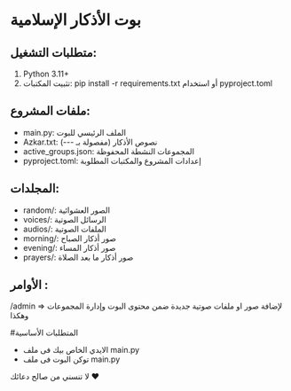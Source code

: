 # بوت الأذكار الإسلامية

## متطلبات التشغيل:
1. Python 3.11+
2. تثبيت المكتبات: pip install -r requirements.txt أو استخدام pyproject.toml

## ملفات المشروع:
- main.py: الملف الرئيسي للبوت
- Azkar.txt: نصوص الأذكار (مفصولة بـ ---)
- active_groups.json: المجموعات النشطة المحفوظة
- pyproject.toml: إعدادات المشروع والمكتبات المطلوبة

## المجلدات:
- random/: الصور العشوائية
- voices/: الرسائل الصوتية  
- audios/: الملفات الصوتية
- morning/: صور أذكار الصباح
- evening/: صور أذكار المساء
- prayers/: صور أذكار ما بعد الصلاة 

 ## **الأوامر :** 
/admin => لإضافة صور او ملفات صوتية جديدة ضمن محتوى البوت وإدارة المجموعات وهكذا

#المتطلبات الأساسية 
- الايدي الخاص بيك فى ملف main.py 
- توكن البوت فى ملف main.py 

لا تنسني من صالح دعائك ❤️
